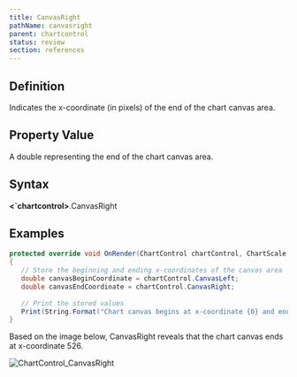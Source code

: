 ```yaml
---
title: CanvasRight
pathName: canvasright
parent: chartcontrol
status: review
section: references
---
```


## Definition

Indicates the x-coordinate (in pixels) of the end of the chart canvas area.

## Property Value

A double representing the end of the chart canvas area.

## Syntax

**<`chartcontrol>**.CanvasRight

## Examples

```csharp
protected override void OnRender(ChartControl chartControl, ChartScale chartScale)
{
   // Store the beginning and ending x-coordinates of the canvas area
   double canvasBeginCoordinate = chartControl.CanvasLeft;
   double canvasEndCoordinate = chartControl.CanvasRight;
 
   // Print the stored values
   Print(String.Format("Chart canvas begins at x-coordinate {0} and ends at x-coordinate {1}", canvasBeginCoordinate, canvasEndCoordinate)); 
}
```

Based on the image below, CanvasRight reveals that the chart canvas ends at x-coordinate 526.

![ChartControl_CanvasRight](chartcontrol_canvasright.png)
